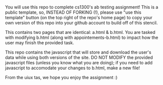 You will use this repo to complete cs1300's ab testing assignment! 
This is a public template, so, INSTEAD OF FORKING (!), please use "use this template" button (on the top right of the repo's home page) to copy your own version of this repo into your github account to build off of this stencil.

This contains two pages that are identical: a.html & b.html. You are tasked with modifying b.html (along with appointements-b.html) to impact how the user may finish the provided task.

This repo contains the javascript that will store and download the user's data while using both versions of the site. DO NOT MODIFY the provided javascript files (unless you know what you are doing); if you need to add javascript to accomodate your changes to b.html, make a new file!

From the uiux tas, we hope you enjoy the assignment :)
